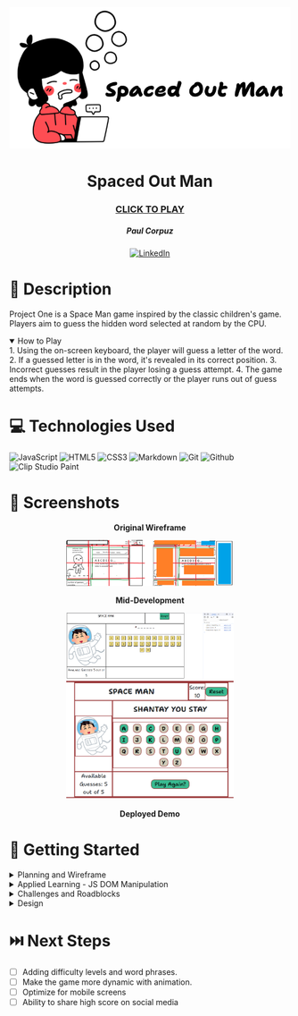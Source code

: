 <div id="header" align="center" alt="banner image">

  <img src="img/spaceManBanner.png">

</div>

<div id="description" align="center">

# Spaced Out Man

### [CLICK TO PLAY](https://paulcorpuz.github.io/spaceman-game/)

##### Paul Corpuz
<a href='https://www.linkedin.com/in/paulcorpuzseattle/' target="_blank"><img alt='LinkedIn' src='https://img.shields.io/badge/Paul_Corpuz-100000?style=flat&logo=LinkedIn&logoColor=white&labelColor=0077b5&color=0077b5'/></a>

</div>


📝 Description
============
Project One is a Space Man game inspired by the classic children's game. Players aim to guess the hidden word selected at random by the CPU.

<details open>
  <summary>How to Play</summary>
    1. Using the on-screen keyboard, the player will guess a letter of the word.
    2. If a guessed letter is in the word, it's revealed in its correct position.
    3. Incorrect guesses result in the player losing a guess attempt.
    4. The game ends when the word is guessed correctly or the player runs out of guess attempts.
</details>


💻 Technologies Used
==============
![JavaScript](https://img.shields.io/badge/-JavaScript-05122A?style=flat&logo=javascript)
![HTML5](https://img.shields.io/badge/-HTML5-05122A?style=flat&logo=html5)
![CSS3](https://img.shields.io/badge/-CSS-05122A?style=flat&logo=css3)
![Markdown](https://img.shields.io/badge/-Markdown-05122A?style=flat&logo=markdown)
![Git](https://img.shields.io/badge/-Git-05122A?style=flat&logo=git)
![Github](https://img.shields.io/badge/-GitHub-05122A?style=flat&logo=github)
<a target="_blank"><img alt='Clip Studio Paint' src='https://img.shields.io/badge/Clip_Studio Paint-100000?style=flat&logo=Clip Studio Paint&logoColor=white&labelColor=333333&color=333333'/></a>


📸 Screenshots
==============
<div id="screenshots" align="center">

**Original Wireframe**

<img src="img/wireframe1.png" alt="wireframe1" width="300" height="auto">

**Mid-Development**

<img src="img/wireframe2.png" alt="wireframe2" width="300" height="auto">
  
<img src="img/wireframe3.png" alt="wireframe3" width="300" height="auto">

**Deployed Demo**

</div>





🔧 Getting Started 
============
<details>
  <summary>Planning and Wireframe</summary>
      <p>1. WIP</p>
      <p>2. WIP</p>
      <p>3. WIP</p>
</details>

<details>
  <summary>Applied Learning - JS DOM Manipulation</summary>
      1. WIP
      2. WIP
      3. WIP
</details>

<details>
    <summary>Challenges and Roadblocks</summary>
        1. WIP
        2. WIP
        3. WIP
</details>

<details>
  <summary>Design</summary>
      1. WIP
      2. WIP
      3. WIP
</details>


⏭️ Next Steps
============
- [ ] Adding difficulty levels and word phrases.
- [ ] Make the game more dynamic with animation.
- [ ] Optimize for mobile screens
- [ ] Ability to share high score on social media